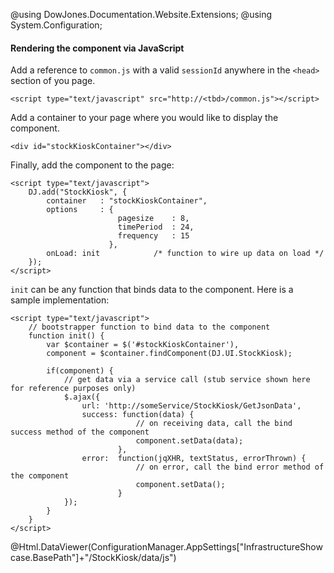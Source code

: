 ﻿@using DowJones.Documentation.Website.Extensions;
@using System.Configuration;
#### Rendering the component via JavaScript

Add a reference to `common.js` with a valid `sessionId` anywhere in the `<head>` section of you page.

	<script type="text/javascript" src="http://<tbd>/common.js"></script>

Add a container to your page where you would like to display the component.

	<div id="stockKioskContainer"></div>

Finally, add the component to the page:

	<script type="text/javascript">
		DJ.add("StockKiosk", {
			container	: "stockKioskContainer",
	        options		: {
							pagesize	: 8,
							timePeriod	: 24,
							frequency   : 15 
						  },
			onLoad: init			/* function to wire up data on load */
		}); 
	</script>	
	

`init` can be any function that binds data to the component. Here is a sample implementation:

	<script type="text/javascript">
		// bootstrapper function to bind data to the component
		function init() {
			var $container = $('#stockKioskContainer'),
			component = $container.findComponent(DJ.UI.StockKiosk);

			if(component) {
				// get data via a service call (stub service shown here for reference purposes only)
				$.ajax({
					url: 'http://someService/StockKiosk/GetJsonData',
					success: function(data) {
								// on receiving data, call the bind success method of the component
								component.setData(data);
							},
					error:  function(jqXHR, textStatus, errorThrown) {
								// on error, call the bind error method of the component
								component.setData();
							}
				});
			}
		}
	</script> 

@Html.DataViewer(ConfigurationManager.AppSettings["InfrastructureShowcase.BasePath"]+"/StockKiosk/data/js")